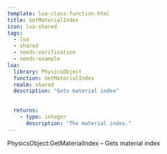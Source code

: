 ```yaml
---
template: lua-class-function.html
title: GetMaterialIndex
icon: lua-shared
tags:
  - lua
  - shared
  - needs-verification
  - needs-example
lua:
  library: PhysicsObject
  function: GetMaterialIndex
  realm: shared
  description: "Gets material index"
  
  
  returns:
    - type: integer
      description: "The material index."
---
```


<div class="lua__search__keywords">
PhysicsObject:GetMaterialIndex &#x2013; Gets material index
</div>
